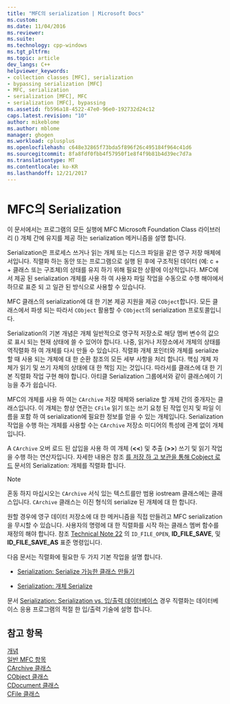 ```yaml
---
title: "MFC의 serialization | Microsoft Docs"
ms.custom: 
ms.date: 11/04/2016
ms.reviewer: 
ms.suite: 
ms.technology: cpp-windows
ms.tgt_pltfrm: 
ms.topic: article
dev_langs: C++
helpviewer_keywords:
- collection classes [MFC], serialization
- bypassing serialization [MFC]
- MFC, serialization
- serialization [MFC], MFC
- serialization [MFC], bypassing
ms.assetid: fb596a18-4522-47e0-96e0-192732d24c12
caps.latest.revision: "10"
author: mikeblome
ms.author: mblome
manager: ghogen
ms.workload: cplusplus
ms.openlocfilehash: c648e32865f73bda5f896f26c495184f964c41d6
ms.sourcegitcommit: 8fa8fdf0fbb4f57950f1e8f4f9b81b4d39ec7d7a
ms.translationtype: MT
ms.contentlocale: ko-KR
ms.lasthandoff: 12/21/2017
---
```

# <a name="serialization-in-mfc"></a>MFC의 Serialization
이 문서에서는 프로그램의 모든 실행에 MFC Microsoft Foundation Class 라이브러리 () 개체 간에 유지를 제공 하는 serialization 메커니즘을 설명 합니다.  
  
 Serialization은 프로세스 쓰거나 읽는 개체 또는 디스크 파일을 같은 영구 저장 매체에서입니다. 직렬화 하는 동안 또는 프로그램으로 실행 된 후에 구조적된 데이터 (예: c + + 클래스 또는 구조체)의 상태를 유지 하기 위해 필요한 상황에 이상적입니다. MFC에서 제공 된 serialization 개체를 사용 하 여 사용자 파일 작업을 수동으로 수행 해야에서 하므로 표준 되 고 일관 된 방식으로 사용할 수 있습니다.  
  
 MFC 클래스의 serialization에 대 한 기본 제공 지원을 제공 `CObject`합니다. 모든 클래스에서 파생 되는 따라서 `CObject` 활용할 수 `CObject`의 serialization 프로토콜입니다.  
  
 Serialization의 기본 개념은 개체 일반적으로 영구적 저장소로 해당 멤버 변수의 값으로 표시 되는 현재 상태에 쓸 수 있어야 합니다. 나중, 읽거나 저장소에서 개체의 상태를 역직렬화 하 여 개체를 다시 만들 수 있습니다. 직렬화 개체 포인터와 개체를 serialize 할 때 사용 되는 개체에 대 한 순환 참조의 모든 세부 사항을 처리 합니다. 핵심 개체 자체가 읽기 및 쓰기 자체의 상태에 대 한 책임 지는 것입니다. 따라서를 클래스에 대 한 기본 직렬화 작업 구현 해야 합니다. 아티클 Serialization 그룹에서와 같이 클래스에이 기능을 추가 쉽습니다.  
  
 MFC의 개체를 사용 하 여는 `CArchive` 저장 매체와 serialize 할 개체 간의 중개자는 클래스입니다. 이 개체는 항상 연관는 `CFile` 읽기 또는 쓰기 요청 된 작업 인지 및 파일 이름을 포함 하 여 serialization에 필요한 정보를 얻을 수 있는 개체입니다. Serialization 작업을 수행 하는 개체를 사용할 수는 `CArchive` 저장소 미디어의 특성에 관계 없이 개체입니다.  
  
 A `CArchive` 오버 로드 된 삽입을 사용 하 여 개체 (**<\<**) 및 추출 (**>>**) 쓰기 및 읽기 작업을 수행 하는 연산자입니다. 자세한 내용은 참조 [를 저장 하 고 보관을 통해 Cobject 로드](../mfc/storing-and-loading-cobjects-via-an-archive.md) 문서의 Serialization: 개체를 직렬화 합니다.  
  
> [!NOTE]
>  혼동 하지 마십시오는 `CArchive` 서식 있는 텍스트를만 범용 iostream 클래스에는 클래스입니다. `CArchive` 클래스는 이진 형식의 serialize 된 개체에 대 한 합니다.  
  
 원할 경우에 영구 데이터 저장소에 대 한 메커니즘을 직접 만들려고 MFC serialization을 무시할 수 있습니다. 사용자의 명령에 대 한 직렬화를 시작 하는 클래스 멤버 함수를 재정의 해야 합니다. 참조 [Technical Note 22](../mfc/tn022-standard-commands-implementation.md) 의 `ID_FILE_OPEN`, **ID_FILE_SAVE**, 및 **ID_FILE_SAVE_AS** 표준 명령입니다.  
  
 다음 문서는 직렬화에 필요한 두 가지 기본 작업을 설명 합니다.  
  
-   [Serialization: Serialize 가능한 클래스 만들기](../mfc/serialization-making-a-serializable-class.md)  
  
-   [Serialization: 개체 Serialize](../mfc/serialization-serializing-an-object.md)  
  
 문서 [Serialization: Serialization vs. 입/출력 데이터베이스](../mfc/serialization-serialization-vs-database-input-output.md) 경우 직렬화는 데이터베이스 응용 프로그램의 적절 한 입/출력 기술에 설명 합니다.  
  
## <a name="see-also"></a>참고 항목  
 [개념](../mfc/mfc-concepts.md)   
 [일반 MFC 항목](../mfc/general-mfc-topics.md)   
 [CArchive 클래스](../mfc/reference/carchive-class.md)   
 [CObject 클래스](../mfc/reference/cobject-class.md)   
 [CDocument 클래스](../mfc/reference/cdocument-class.md)   
 [CFile 클래스](../mfc/reference/cfile-class.md)
